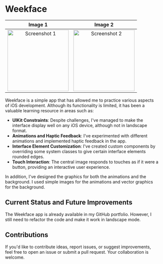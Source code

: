# Weekface

| Image 1 | Image 2 |
|:--------:|:--------:|
| <img src="https://user-images.githubusercontent.com/105247375/234119834-d46fb514-df61-47f0-a4b7-166ff10fa73a.png" alt="Screenshot 1" title="Screenshot 1" width="200"> | <img src="assets/ejemplo2.png" alt="Screenshot 2" title="Screenshot 2" width="200"> |



Weekface is a simple app that has allowed me to practice various aspects of iOS development. Although its functionality is limited, it has been a valuable learning resource in areas such as:

- **UIKit Constraints**: Despite challenges, I've managed to make the interface display well on any iOS device, although not in landscape format.
- **Animations and Haptic Feedback**: I've experimented with different animations and implemented haptic feedback in the app.
- **Interface Element Customization**: I've created custom components by overriding some system classes to give certain interface elements rounded edges.
- **Touch Interaction**: The central image responds to touches as if it were a button, providing an interactive user experience.

In addition, I've designed the graphics for both the animations and the background. I used simple images for the animations and vector graphics for the background.

## Current Status and Future Improvements

The Weekface app is already available in my GitHub portfolio. However, I still need to refactor the code and make it work in landscape mode.

## Contributions

If you'd like to contribute ideas, report issues, or suggest improvements, feel free to open an issue or submit a pull request. Your collaboration is welcome.

